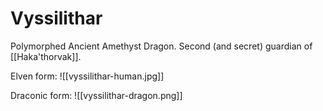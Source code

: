 # Vyssilithar
Polymorphed Ancient Amethyst Dragon. Second (and secret) guardian of [[Haka'thorvak]].


Elven form:
![[vyssilithar-human.jpg]]

Draconic form:
![[vyssilithar-dragon.png]]